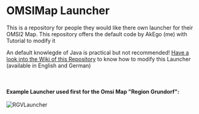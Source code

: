 # OMSIMap Launcher
This is a repository for people they would like there own launcher for their OMSI2 Map. This repository offers the default code by AkEgo (me) with Tutorial to modify it

An default knowlegde of Java is practical but not recommended!
[Have a look into the Wiki of this Repository](https://github.com/EgoLeX/OMSIMap_Launcher/wiki) to know how to modify this Launcher (available in English and German)
<br /><br /><br /><br />
**Example Launcher used first for the Omsi Map "Region Grundorf":**<br /><br />
![RGVLauncher](https://i.imgur.com/3wJol83.jpg)

